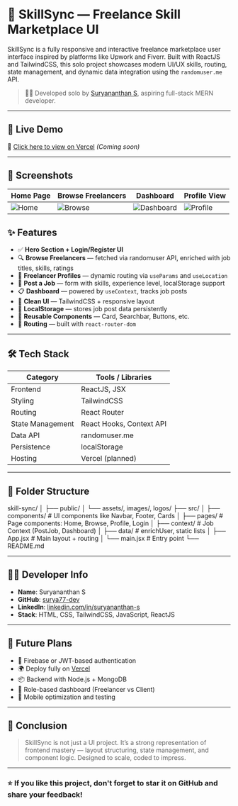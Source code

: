 # 💼 SkillSync — Freelance Skill Marketplace UI

SkillSync is a fully responsive and interactive freelance marketplace user interface inspired by platforms like Upwork and Fiverr. Built with ReactJS and TailwindCSS, this solo project showcases modern UI/UX skills, routing, state management, and dynamic data integration using the `randomuser.me` API.

> 👨‍💻 Developed solo by [Suryananthan S](https://www.linkedin.com/in/suryananthan-s-4839682a5), aspiring full-stack MERN developer.

---

## 🚀 Live Demo

🔗 [Click here to view on Vercel](https://skillsync.vercel.app) *(Coming soon)*

---

## 📸 Screenshots

| Home Page | Browse Freelancers | Dashboard | Profile View |
|-----------|--------------------|-----------|---------------|
| ![Home](./screenshots/Home.png) | ![Browse](./screenshots/Browse.png) | ![Dashboard](./screenshots/Dashboard.png) | ![Profile](./screenshots/Profile.png) |

## ✨ Features

- ✅ **Hero Section + Login/Register UI**
- 🔍 **Browse Freelancers** — fetched via randomuser API, enriched with job titles, skills, ratings
- 📄 **Freelancer Profiles** — dynamic routing via `useParams` and `useLocation`
- 🧾 **Post a Job** — form with skills, experience level, localStorage support
- 📋 **Dashboard** — powered by `useContext`, tracks job posts
- 💚 **Clean UI** — TailwindCSS + responsive layout
- 💾 **LocalStorage** — stores job post data persistently
- 🧠 **Reusable Components** — Card, Searchbar, Buttons, etc.
- 🧭 **Routing** — built with `react-router-dom`

---

## 🛠 Tech Stack

| Category        | Tools / Libraries                 |
|-----------------|----------------------------------|
| Frontend        | ReactJS, JSX                     |
| Styling         | TailwindCSS                      |
| Routing         | React Router                     |
| State Management| React Hooks, Context API         |
| Data API        | randomuser.me                    |
| Persistence     | localStorage                     |
| Hosting         | Vercel (planned)                 |

---

## 📁 Folder Structure

skill-sync/
│
├── public/
│ └── assets/, images/, logos/
├── src/
│ ├── components/ # UI components like Navbar, Footer, Cards
│ ├── pages/ # Page components: Home, Browse, Profile, Login
│ ├── context/ # Job Context (PostJob, Dashboard)
│ ├── data/ # enrichUser, static lists
│ ├── App.jsx # Main layout + routing
│ └── main.jsx # Entry point
└── README.md


---

## 👨‍💻 Developer Info

- **Name**: Suryananthan S  
- **GitHub**: [surya77-dev](https://github.com/surya77-dev)  
- **LinkedIn**: [linkedin.com/in/suryananthan-s](https://www.linkedin.com/in/suryananthan-s-4839682a5)  
- **Stack**: HTML, CSS, TailwindCSS, JavaScript, ReactJS

---

## 📌 Future Plans

- 🔐 Firebase or JWT-based authentication
- 🌍 Deploy fully on [Vercel](https://vercel.com/)
- 📦 Backend with Node.js + MongoDB
- 🧠 Role-based dashboard (Freelancer vs Client)
- 📱 Mobile optimization and testing

---

## 🏁 Conclusion

> SkillSync is not just a UI project. It’s a strong representation of frontend mastery — layout structuring, state management, and component logic. Designed to scale, coded to impress.

---

### ⭐ If you like this project, don't forget to **star** it on GitHub and share your feedback!

